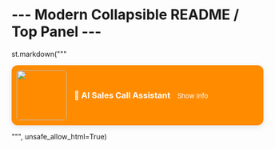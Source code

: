 # --- Modern Collapsible README / Top Panel ---
st.markdown("""
<div style='max-width:800px; margin:auto; border-radius:12px; box-shadow:0 4px 12px rgba(0,0,0,0.1); overflow:hidden; transition:all 0.3s; background:white;'>
    <div style='display:flex; align-items:center; gap:15px; padding:10px; background:#FF8C00; cursor:pointer;' onclick="document.getElementById('readme_content').style.display = document.getElementById('readme_content').style.display === 'none' ? 'block' : 'none'; this.querySelector('span').innerText = this.querySelector('span').innerText === 'Show Info' ? 'Hide Info' : 'Show Info';">
        <img src='https://www.gsk.com/media/1234/gsk-logo.png' width='100' style='border-radius:5px'>
        <h3 style='margin:0; color:white;'>💊 AI Sales Call Assistant <span style='font-weight:normal; font-size:0.8em; margin-left:10px;'>Show Info</span></h3>
    </div>
    <div id='readme_content' style='display:none; padding:15px; background:#fff3e0; color:#333;'>
        <p style='margin:5px 0;'>Smart assistant to help GSK reps prepare for HCP interactions efficiently.</p>
        <p style='margin:5px 0; font-size:0.9em; color:red;'>⚠️ Always refer to approved GSK references and local guidelines when discussing with HCPs.</p>
    </div>
</div>

<style>
/* Card hover effect */
div[style*="box-shadow"] {
    transition: all 0.3s ease;
}
div[style*="box-shadow"]:hover {
    box-shadow:0 8px 20px rgba(0,0,0,0.15);
}
</style>
""", unsafe_allow_html=True)
